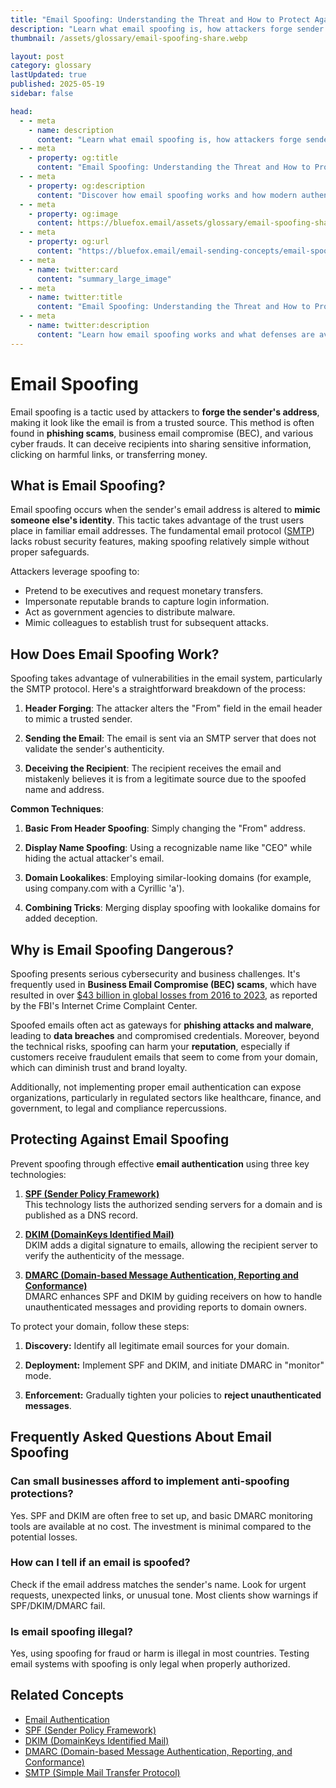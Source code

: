 ```yaml
---
title: "Email Spoofing: Understanding the Threat and How to Protect Against It"
description: "Learn what email spoofing is, how attackers forge sender addresses to impersonate trusted entities, and how authentication protocols can protect against this threat."
thumbnail: /assets/glossary/email-spoofing-share.webp

layout: post
category: glossary
lastUpdated: true
published: 2025-05-19
sidebar: false

head:
  - - meta
    - name: description
      content: "Learn what email spoofing is, how attackers forge sender addresses to impersonate trusted entities, and how authentication protocols can protect against this threat."
  - - meta
    - property: og:title
      content: "Email Spoofing: Understanding the Threat and How to Protect Against It | BlueFox Email"
  - - meta
    - property: og:description
      content: "Discover how email spoofing works and how modern authentication methods protect against this common cybersecurity threat."
  - - meta
    - property: og:image
      content: https://bluefox.email/assets/glossary/email-spoofing-share.webp
  - - meta
    - property: og:url
      content: "https://bluefox.email/email-sending-concepts/email-spoofing"
  - - meta
    - name: twitter:card
      content: "summary_large_image"
  - - meta
    - name: twitter:title
      content: "Email Spoofing: Understanding the Threat and How to Protect Against It"
  - - meta
    - name: twitter:description
      content: "Learn how email spoofing works and what defenses are available to protect your organization and customers."
---
```


# Email Spoofing

<div class="page-nav">
  <div class="page-nav-title">On This Page</div>
  <div class="page-nav-items">
    <a href="#what-is-email-spoofing">What is Email Spoofing?</a>
    <a href="#how-does-email-spoofing-work">How Does Email Spoofing Work?</a>
    <a href="#why-is-email-spoofing-dangerous">Why is Email Spoofing Dangerous?</a>
    <a href="#frequently-asked-questions-about-email-spoofing">FAQ</a>
    <a href="#related-concepts">Related Concepts</a>
  </div>
</div>

<style>
.page-nav {
  position: fixed;
  right: 1.5rem;
  top: 9rem;
  width: 12rem;
  border-left: 1px solid #e2e8f0;
  padding-left: 12px;
  font-size: 0.875rem;
  z-index: 10;
}

.dark .page-nav {
  border-left: 1px solid #2d3748;
}

.page-nav-title {
  text-transform: uppercase;
  font-size: 0.75rem;
  font-weight: 600;
  color: #64748b;
  margin-bottom: 0.75rem;
}

.page-nav-items {
  display: flex;
  flex-direction: column;
  gap: 0.5rem;
}

.page-nav-items a {
  color: #64748b;
  text-decoration: none;
  padding: 3px 0;
  position: relative;
  transition: color 0.2s, transform 0.2s;
}

.page-nav-items a:hover {
  color: #13B0EE;
  transform: translateX(3px);
}

.page-nav-items a.active {
  color: #13B0EE;
  font-weight: 500;
  transform: translateX(3px);
}

.page-nav-items a:before {
  content: "";
  position: absolute;
  top: 0;
  left: -13px;
  width: 1px;
  height: 100%;
  background: transparent;
  transition: background-color 0.2s;
}

.page-nav-items a:hover:before {
  background-color: #13B0EE;
}

.page-nav-items a.active:before {
  background-color: #13B0EE;
  width: 2px;
}

/* Responsive adjustments */
@media (max-width: 1280px) {
  .page-nav {
    right: 0.5rem;
  }
}

/* Hide on small screens */
@media (max-width: 1024px) {
  .page-nav {
    display: none;
  }
}

/* Adding styling for "On this page" navigation to match other pages */
.on-this-page {
  background-color: #f9f9f9;
  border-radius: 8px;
  padding: 15px 20px;
  margin-bottom: 30px;
  border-left: 3px solid #13B0EE;
}

.dark .on-this-page {
  background-color: #252529;
  border-left: 3px solid #13B0EE;
}

.on-this-page-title {
  font-weight: bold;
  margin-bottom: 10px;
  color: #555;
  font-size: 0.9rem;
}

.dark .on-this-page-title {
  color: #ccc;
}

.on-this-page ul {
  list-style-type: none;
  padding-left: 0;
  margin: 0;
}

.on-this-page ul li {
  margin-bottom: 5px;
  line-height: 1.4;
}

.on-this-page ul li a {
  color: #13B0EE;
  text-decoration: none;
  font-size: 0.9rem;
  transition: color 0.2s;
}

.on-this-page ul li a:hover {
  color: #0e8ebf;
  text-decoration: underline;
}

.faq-item {
  margin-bottom: 20px;
  padding-bottom: 15px;
  border-bottom: none;
}

.dark .faq-item {
  /* Dark mode specific styling if needed */
}

.question {
  font-size: 1.1rem;
  font-weight: 600;
  color: #333;
  margin-bottom: 8px;
}

.dark .question {
  color: #e4e4e4;
}

.answer {
  font-size: 1rem;
  line-height: 1.6;
  color: #444;
}

.dark .answer {
  color: #bbb;
}
</style>

<script>
document.addEventListener('DOMContentLoaded', function() {  const headings = document.querySelectorAll('h2');
  const navLinks = document.querySelectorAll('.page-nav-items a');
  
  function highlightNavLink(id) {
    const targetLink = document.querySelector(`.page-nav-items a[href="#${id}"]`);
    if (targetLink) {
      navLinks.forEach(link => link.classList.remove('active'));
      targetLink.classList.add('active');
    }
  }
  
  function handleScroll() {
    const scrollPosition = window.scrollY + 120;
    
    let currentSection = '';
    for (let i = headings.length - 1; i >= 0; i--) {
      if (headings[i].offsetTop <= scrollPosition) {
        currentSection = headings[i].querySelector('a[id]').getAttribute('id');
        break;
      }
    }
    
    if (!currentSection && headings.length > 0) {
      currentSection = headings[0].querySelector('a[id]').getAttribute('id');
    }
    
    highlightNavLink(currentSection);
  }
  
  navLinks.forEach(link => {
    link.addEventListener('click', function(e) {
      e.preventDefault();
      const targetId = this.getAttribute('href').substring(1);
      const targetElement = document.getElementById(targetId);
      
      if (targetElement) {
        window.scrollTo({
          top: targetElement.parentElement.offsetTop - 80,
          behavior: 'smooth'
        });
        
        history.pushState(null, null, `#${targetId}`);
        highlightNavLink(targetId);
      }
    });
  });
  
  window.addEventListener('scroll', handleScroll);
  if (window.location.hash) {
    const initialId = window.location.hash.substring(1);
    highlightNavLink(initialId);
  } else {
    handleScroll();
  }
});
</script>

Email spoofing is a tactic used by attackers to **forge the sender's address**, making it look like the email is from a trusted source. This method is often found in **phishing scams**, business email compromise (BEC), and various cyber frauds. It can deceive recipients into sharing sensitive information, clicking on harmful links, or transferring money.

## <a id="what-is-email-spoofing"></a>What is Email Spoofing?

Email spoofing occurs when the sender's email address is altered to **mimic someone else's identity**. This tactic takes advantage of the trust users place in familiar email addresses. The fundamental email protocol ([SMTP](/email-sending-concepts/smtp)) lacks robust security features, making spoofing relatively simple without proper safeguards.

Attackers leverage spoofing to:

- Pretend to be executives and request monetary transfers.
- Impersonate reputable brands to capture login information.
- Act as government agencies to distribute malware.
- Mimic colleagues to establish trust for subsequent attacks.

## <a id="how-does-email-spoofing-work"></a>How Does Email Spoofing Work?

Spoofing takes advantage of vulnerabilities in the email system, particularly the SMTP protocol. Here's a straightforward breakdown of the process:

1. **Header Forging**: The attacker alters the "From" field in the email header to mimic a trusted sender.

2. **Sending the Email**: The email is sent via an SMTP server that does not validate the sender's authenticity.

3. **Deceiving the Recipient**: The recipient receives the email and mistakenly believes it is from a legitimate source due to the spoofed name and address.

**Common Techniques**:

1. **Basic From Header Spoofing**: Simply changing the "From" address.

2. **Display Name Spoofing**: Using a recognizable name like "CEO" while hiding the actual attacker's email.

3. **Domain Lookalikes**: Employing similar-looking domains (for example, using compаny.com with a Cyrillic 'a').

4. **Combining Tricks**: Merging display spoofing with lookalike domains for added deception.

## <a id="why-is-email-spoofing-dangerous"></a>Why is Email Spoofing Dangerous?

Spoofing presents serious cybersecurity and business challenges. It's frequently used in **Business Email Compromise (BEC) scams**, which have resulted in over [$43 billion in global losses from 2016 to 2023](https://www.ssh.com/academy/secure-information-sharing/what-is-business-email-compromise-bec), as reported by the FBI's Internet Crime Complaint Center. 

Spoofed emails often act as gateways for **phishing attacks and malware**, leading to **data breaches** and compromised credentials. Moreover, beyond the technical risks, spoofing can harm your **reputation**, especially if customers receive fraudulent emails that seem to come from your domain, which can diminish trust and brand loyalty. 

Additionally, not implementing proper email authentication can expose organizations, particularly in regulated sectors like healthcare, finance, and government, to legal and compliance repercussions.

## <a id="protecting-against-email-spoofing"></a>Protecting Against Email Spoofing

Prevent spoofing through effective **email authentication** using three key technologies:

1. **[SPF (Sender Policy Framework)](/email-sending-concepts/spf)**  
   This technology lists the authorized sending servers for a domain and is published as a DNS record.

2. **[DKIM (DomainKeys Identified Mail)](/email-sending-concepts/dkim)**  
   DKIM adds a digital signature to emails, allowing the recipient server to verify the authenticity of the message.

3. **[DMARC (Domain-based Message Authentication, Reporting and Conformance)](/email-sending-concepts/dmarc)**  
   DMARC enhances SPF and DKIM by guiding receivers on how to handle unauthenticated messages and providing reports to domain owners.

To protect your domain, follow these steps:

1. **Discovery:** Identify all legitimate email sources for your domain.

2. **Deployment:** Implement SPF and DKIM, and initiate DMARC in "monitor" mode.

3. **Enforcement:** Gradually tighten your policies to **reject unauthenticated messages**.

## <a id="frequently-asked-questions-about-email-spoofing"></a>Frequently Asked Questions About Email Spoofing

### Can small businesses afford to implement anti-spoofing protections?
Yes. SPF and DKIM are often free to set up, and basic DMARC monitoring tools are available at no cost. The investment is minimal compared to the potential losses.

### How can I tell if an email is spoofed?
Check if the email address matches the sender's name. Look for urgent requests, unexpected links, or unusual tone. Most clients show warnings if SPF/DKIM/DMARC fail.

### Is email spoofing illegal?
Yes, using spoofing for fraud or harm is illegal in most countries. Testing email systems with spoofing is only legal when properly authorized.

## <a id="related-concepts"></a>Related Concepts

- [Email Authentication](/email-sending-concepts/email-authentication)
- [SPF (Sender Policy Framework)](/email-sending-concepts/spf)
- [DKIM (DomainKeys Identified Mail)](/email-sending-concepts/dkim)
- [DMARC (Domain-based Message Authentication, Reporting, and Conformance)](/email-sending-concepts/dmarc)
- [SMTP (Simple Mail Transfer Protocol)](/email-sending-concepts/smtp)

<GlossaryCTA />
